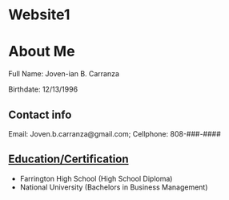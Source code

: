 # Website1
<link rel="stylesheet" href="style.css">

<h1> About Me</h1>
<p> Full Name: Joven-ian B. Carranza</P>
<P>Birthdate: 12/13/1996 </P>

<h2> Contact info </h2>
Email: Joven.b.carranza@gmail.com; Cellphone: 808-###-####

<h2 style="text-decoration: underline;">Education/Certification</h3>
<ul>
    <li>Farrington High School (High School Diploma)</li>
    <li>National University (Bachelors in Business Management)</li>
</ul>


